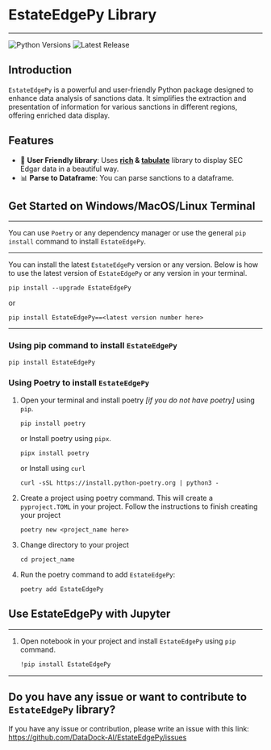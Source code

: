# EstateEdgePy Library  

----------------

![Python Versions](https://img.shields.io/badge/python-3.9|3.10|3.11|3.12-blue) 
![Latest Release](https://img.shields.io/badge/Release-v2.0.5-blue.svg)


## Introduction

`EstateEdgePy` is a powerful and user-friendly Python package designed to enhance data analysis
of sanctions data. 
It simplifies the extraction and presentation of information for various sanctions in different regions, 
offering enriched data display.

## Features

- 🌟 **User Friendly library**: Uses **[rich](https://rich.readthedocs.io/en/stable/introduction.html) & [tabulate](https://github.com/astanin/python-tabulate)** library to display SEC Edgar data in a beautiful way.
- 📊 **Parse to Dataframe**: You can parse sanctions to a dataframe.


## Get Started on Windows/MacOS/Linux Terminal

-------

You can use `Poetry` or any dependency manager or use the general `pip install` command to install `EstateEdgePy`.

----------------------


You can install the latest `EstateEdgePy` version or any version. 
Below is how to use the latest version of `EstateEdgePy` or any version in your terminal.

   ```commandline
   pip install --upgrade EstateEdgePy
   ```

or

   ```commandline
   pip install EstateEdgePy==<latest version number here>   
   ```

----------


### Using pip command to install `EstateEdgePy`

```commandline
pip install EstateEdgePy
```

### Using Poetry to install `EstateEdgePy`


1. Open your terminal and install poetry _[if you do not have poetry]_ using `pip`.
    
    ```commandline
   pip install poetry
   ```
   or Install poetry using `pipx`.
    
    ```commandline 
   pipx install poetry
    ```
   or Install using `curl`

   ```commandline
   curl -sSL https://install.python-poetry.org | python3 -
   ```

2. Create a project using poetry command. This will create a `pyproject.TOML` in your project.
Follow the instructions to finish creating your project

    ```commandline
    poetry new <project_name here>
    ```

3. Change directory to your project

   ```commandline
   cd project_name
   ```

4. Run the poetry command to add `EstateEdgePy`: 

    ```commandline
   poetry add EstateEdgePy
   ```


## Use EstateEdgePy with Jupyter

----------

1. Open notebook in your project and install `EstateEdgePy` using `pip` command.
    
    ```bash
   !pip install EstateEdgePy
   ```

-----------------------------


## Do you have any issue or want to contribute to `EstateEdgePy` library?

If you have any issue or contribution, please write an issue with this link: https://github.com/DataDock-AI/EstateEdgePy/issues
